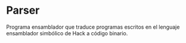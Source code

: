 # Parser
Programa ensamblador que traduce programas escritos en el lenguaje ensamblador simbólico de Hack a código binario.
